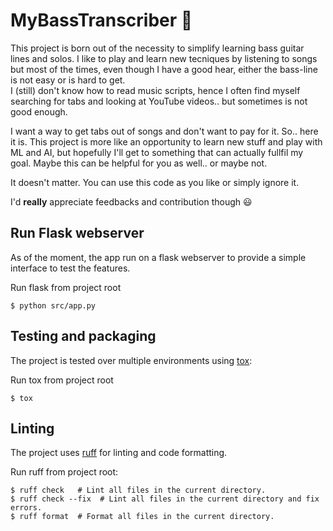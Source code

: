 # MyBassTranscriber 🎸

This project is born out of the necessity to simplify learning bass guitar lines and solos. I like to play and learn new tecniques by listening to songs but most of the times, even though I have a good hear, either the bass-line is not easy or is hard to get.  
I (still) don't know how to read music scripts, hence I often find myself searching for tabs and looking at YouTube videos.. but sometimes is not good enough.  

I want a way to get tabs out of songs and don't want to pay for it. So.. here it is.
This project is more like an opportunity to learn new stuff and play with ML and AI, but hopefully I'll get to something that can actually fullfil my goal. 
Maybe this can be helpful for you as well.. or maybe not.

It doesn't matter. You can use this code as you like or simply ignore it. 

I'd **really** appreciate feedbacks and contribution though 😃

## Run Flask webserver

As of the moment, the app run on a flask webserver to provide a simple interface to test the features.

Run flask from project root
```
$ python src/app.py
```

## Testing and packaging
The project is tested over multiple environments using [tox](https://tox.wiki/en/4.23.2/):

Run tox from project root
```
$ tox
```

## Linting
The project uses [ruff](https://docs.astral.sh/) for linting and code formatting.

Run ruff from project root:
```
$ ruff check   # Lint all files in the current directory.
$ ruff check --fix  # Lint all files in the current directory and fix errors.
$ ruff format  # Format all files in the current directory.
```